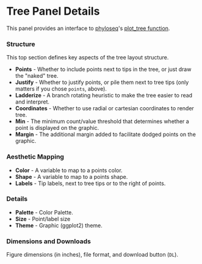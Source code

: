 # Tree Panel Details

This panel provides an interface to 
[phyloseq](http://joey711.github.io/phyloseq)'s
[plot_tree function](http://joey711.github.io/phyloseq/plot_tree-examples.html).

### Structure

This top section defines key aspects of 
the tree layout structure.

- **Points** - Whether to include points next to tips in the tree, or just draw the "naked" tree.
- **Justify** - Whether to justify points, or pile them next to tree tips (only matters if you chose `points`, above).
- **Ladderize** - A branch rotating heuristic to make the tree easier to read and interpret.
- **Coordinates** - Whether to use radial or cartesian coordinates to render tree.
- **Min** - The minimum count/value threshold that determines whether a point is displayed on the graphic.
- **Margin** - The additional margin added to facilitate dodged points on the graphic.


### Aesthetic Mapping

- **Color** - A variable to map to a points color.
- **Shape** - A variable to map to a points shape.
- **Labels** - Tip labels, next to tree tips or to the right of points.

### Details

- **Palette** - Color Palette.
- **Size** - Point/label size
- **Theme** - Graphic (ggplot2) theme.

### Dimensions and Downloads

Figure dimensions (in inches), file format, and download button (`DL`).


